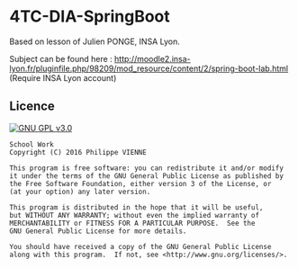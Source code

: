 # 4TC-DIA-SpringBoot

Based on lesson of Julien PONGE, INSA Lyon.

Subject can be found here : 
http://moodle2.insa-lyon.fr/pluginfile.php/98209/mod_resource/content/2/spring-boot-lab.html
 (Require INSA Lyon account)

## Licence

[![GNU GPL v3.0](http://www.gnu.org/graphics/gplv3-127x51.png)](http://www.gnu.org/licenses/gpl.html)

```
School Work
Copyright (C) 2016 Philippe VIENNE

This program is free software: you can redistribute it and/or modify
it under the terms of the GNU General Public License as published by
the Free Software Foundation, either version 3 of the License, or
(at your option) any later version.

This program is distributed in the hope that it will be useful,
but WITHOUT ANY WARRANTY; without even the implied warranty of
MERCHANTABILITY or FITNESS FOR A PARTICULAR PURPOSE.  See the
GNU General Public License for more details.

You should have received a copy of the GNU General Public License
along with this program.  If not, see <http://www.gnu.org/licenses/>.
```